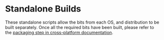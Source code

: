 # Standalone Builds

These standalone scripts allow the bits from each OS, and distribution to be built separately. Once all the required bits have been built, please refer to the [packaging step in cross-platform documentation](https://github.com/openenclave/openenclave/tree/master/devex/cross-nuget#packaging).
